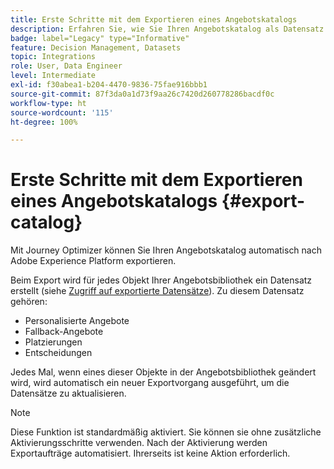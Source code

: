 ```yaml
---
title: Erste Schritte mit dem Exportieren eines Angebotskatalogs
description: Erfahren Sie, wie Sie Ihren Angebotskatalog als Datensatz exportieren
badge: label="Legacy" type="Informative"
feature: Decision Management, Datasets
topic: Integrations
role: User, Data Engineer
level: Intermediate
exl-id: f30abea1-b204-4470-9836-75fae916bbb1
source-git-commit: 87f3da0a1d73f9aa26c7420d260778286bacdf0c
workflow-type: ht
source-wordcount: '115'
ht-degree: 100%

---
```


# Erste Schritte mit dem Exportieren eines Angebotskatalogs {#export-catalog}

Mit Journey Optimizer können Sie Ihren Angebotskatalog automatisch nach Adobe Experience Platform exportieren.

Beim Export wird für jedes Objekt Ihrer Angebotsbibliothek ein Datensatz erstellt (siehe [Zugriff auf exportierte Datensätze](../export-catalog/access-dataset.md)). Zu diesem Datensatz gehören:

* Personalisierte Angebote
* Fallback-Angebote
* Platzierungen
* Entscheidungen

Jedes Mal, wenn eines dieser Objekte in der Angebotsbibliothek geändert wird, wird automatisch ein neuer Exportvorgang ausgeführt, um die Datensätze zu aktualisieren.

>[!NOTE]
>
>Diese Funktion ist standardmäßig aktiviert. Sie können sie ohne zusätzliche Aktivierungsschritte verwenden. Nach der Aktivierung werden Exportaufträge automatisiert. Ihrerseits ist keine Aktion erforderlich.

<!--
>[!NOTE]
>
>This feature is not enabled by default. If you want to use it, reach out to your Adobe contact to have it activated for your catalog. Once it is enabled, export jobs will be automated and will require no action from your side.
-->

